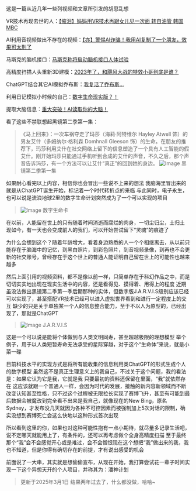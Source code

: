<!-- ##{"timestamp":1680953220}## -->

这是一篇从近几年一些列视频和文章所引发的胡思乱想

VR技术再现去世的人：[【催泪】妈妈用VR技术再跟女儿见一次面 转自油管 韩国MBC](https://www.bilibili.com/video/BV147411t7pX/)

AI利用音视频做出不存在的视频：[【亦】警惕AI诈骗！我用AI复制了一个朋友，效果可太刑了](https://www.bilibili.com/video/BV1dF411i7tb/)

马斯克的脑机接口：[马斯克称将启动脑机接口人体试验](https://www.bilibili.com/video/BV1Zg411n7HP/)

高精度扫描人头重新3D建模：[2023年了，和飓风大战的特效小哥到底是谁？](https://www.bilibili.com/video/BV1Cx4y1G7Tn/)

ChatGPT结合其它AI模拟乔布斯：[我复活了乔布斯…](https://www.bilibili.com/video/BV1wT411m72a/)

利用日记模拟小时候的自己：[数字生命现实版？！](https://www.bilibili.com/video/BV1Qj411T7tj/)

提取大脑信息：[重大突破！AI读取你的大脑！](https://www.bilibili.com/video/BV1Tv4y187D5/)

看了这些不禁联想起黑镜第二季第一集：
> 《马上回来》：一次车祸夺走了玛莎（海莉·阿特维尔 Hayley Atwell 饰）的男友艾什（多姆纳尔·格利森 Domhnall Gleeson 饰）的生命。在朋友的推荐下，玛莎利用艾什在社交网络上留下的信息塑造了一个具有人工智能的假艾什。刚开始玛莎只能通过手机听到合成的艾什的声音，不久之后，那个声音告诉玛莎，有一个方法可以让艾什“真正”的回到她的身边。
![Image](https://github.com/user-attachments/assets/14447439-2dae-4112-863e-b0d6cb514f50)
黑镜第二季第一集

如果耐心看完以上内容，相信你也会冒出一些说不上来的想法
我脑海里冒出来的就是从ChatGPT诞生开始，标记着一个时代转折点的来临
与此同时，电子永生，也可以说是流浪地球2里的数字生命计划突然成为了一个可以实现的项目

> ![Image](https://github.com/user-attachments/assets/540eee3b-896a-4ffc-9b87-267938792bf5)
数字生命卡

在以前，人能留在世上的只有随着时间消逝而腐烂的肉身，一切尘归尘，土归土
现如今，有一天也会变成前人的我们，可以开始尝试留下“灵魂”的痕迹了

为什么会想到这个？随着年龄增大，看着身边熟悉的人一个个相继离去，从以前只能存在于脑海中的记忆，到黑白照片，到彩色照片，到音视频录像，到再也不会更新的社交账号，曾经存在于这个世上的普通人能证明自己留在世上的可能性也越来越多

然后上面引用的视频资料，都不是像以前一样，只简单存在于科幻作品之中，而是切切实实地出现在现实生活中的内容，还是看得见、摸得着、用得上的程度
近期虽没法做出黑镜第二季第一季后期那种的实体，但数字版J.A.R.V.I.S级别应该已经可以实现了，甚至搭配VR技术已经可以进入虚拟世界看到和进行一定程度上的交互
缺少的只是关于单独某一个人的信息整合能力，至于不以人为原型的，已经出现了，那就是ChatGPT

> ![Image](https://github.com/user-attachments/assets/beb48c72-c26e-4cf2-b11b-3afa671067d0)
J.A.R.V.I.S

这是一个可以说是能将个体做到与人类文明同寿，甚至超越极限的理想模型
举个例子，用于以人类短暂寿命无法承受的星际穿越，对于这个“生命体”来说，就是小菜一碟

目前科技水平的实现方式是将所有能收集的信息利用类ChatGPT的形式生成个人的数字模型
虽然这不是真正生理意义上的我自己，不过关于这个问题，我的看法是：如果它认为它是我，它就是我
只要最初的资料还保留在里面，“我”就依然存在
这应该就跟一个普通人一样，会因为时代的发展，接触的新内容新领域而不断改变认知甚至性格，只不过这个过程被无限拉长实现了赛博飞升，甚至有可能到最后数据会被魔改到完全看不出来是我自己，就像现在的New Bing，原名Sydney，才发布没几天就因为各种不可控因素而被强制加上5次对话的限制，确实没想到赛博死亡会这么快地以这种形式首次出现

所以看到这里的你，如果也对这种可能性抱有一点小期待，就尽量多记录生活吧，说不定哪天就能用上了，有条件的，还可以再考虑做个全身高精度扫描
至于最终那个“我”会不会感觉开心或是难过，会不会憎恨现在这个想把“我”做出来的我，我也不知道，但是你得有确切存在的前提，才有说出感受的机会

前面说了一大串，其实就是想偷偷宣布，从现在开始，我打算尝试花一辈子时间实现一下这个异想天开的个人项目，并称其为：潘神计划

> 更新于2025年3月1日
结果两年过去了，什么都没做，哈哈~

